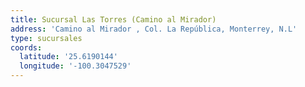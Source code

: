 ```yaml
---
title: Sucursal Las Torres (Camino al Mirador)
address: 'Camino al Mirador , Col. La República, Monterrey, N.L'
type: sucursales
coords:
  latitude: '25.6190144'
  longitude: '-100.3047529'
---
```


